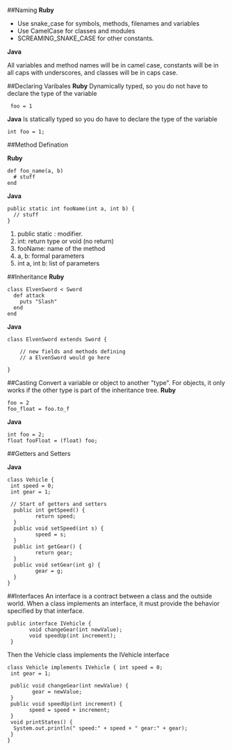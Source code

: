 ##Naming
**Ruby**
 * Use snake_case for symbols, methods, filenames and variables
 * Use CamelCase for classes and modules
 * SCREAMING_SNAKE_CASE for other constants.

**Java**

All variables and method names will be in camel case, constants will be in all caps with underscores, and classes will be in caps case.

##Declaring Varibales
**Ruby**
Dynamically typed, so you do not have to declare the type of the variable
```
 foo = 1
 ```
 
 **Java**
 Is statically typed so you do have to declare the type of the variable
 
```
int foo = 1;
```

##Method Defination 

**Ruby**
```
def foo_name(a, b)
  # stuff
end
```
**Java**
```
public static int fooName(int a, int b) {
  // stuff
}
```
1. public static : modifier.
1. int: return type or void (no return)
1. fooName: name of the method
1. a, b: formal parameters
1. int a, int b: list of parameters

##Inheritance
**Ruby**
```
class ElvenSword < Sword  
  def attack  
    puts "Slash"  
  end  
end 
```

**Java**
```
class ElvenSword extends Sword {

    // new fields and methods defining 
    // a ElvenSword would go here

}
```
##Casting
Convert a variable or object to another "type". For objects, it only works if the other type is part of the inheritance tree.
**Ruby**
```
foo = 2
foo_float = foo.to_f
```
**Java**
```
int foo = 2;
float fooFloat = (float) foo;
```
##Getters and Setters

**Java**
```
class Vehicle {
 int speed = 0;
 int gear = 1;
 
 // Start of getters and setters
  public int getSpeed() {
         return speed;
  }
  public void setSpeed(int s) {
         speed = s;
  }
  public int getGear() {
         return gear;
  }
  public void setGear(int g) {
         gear = g;
  }
}
```
##Interfaces
An interface is a contract between a class and the outside world. When a class implements an interface, it must provide the behavior specified by that interface.
```
public interface IVehicle {
       void changeGear(int newValue);
       void speedUp(int increment);
 }

```
Then the Vehicle class implements the IVehicle interface
```
class Vehicle implements IVehicle { int speed = 0;
 int gear = 1;

 public void changeGear(int newValue) {
        gear = newValue;
 }
 public void speedUp(int increment) {
       speed = speed + increment; 
 }
 void printStates() {
  System.out.println(" speed:" + speed + " gear:" + gear);
 } 
}
```
